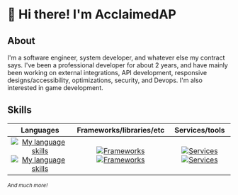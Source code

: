 # 👋 Hi there! I'm AcclaimedAP

## About

I'm a software engineer, system developer, and whatever else my contract says. I've been a professional developer for about 2 years, and have mainly been working on external integrations, API development, responsive designs/accessibility, optimizations, security, and Devops. I'm also interested in game development.

## Skills
| Languages | Frameworks/libraries/etc | Services/tools |
| :-------: | :----------------------: | :------------: |
|[![My language skills](https://skillicons.dev/icons?i=html,css,js,ts,ruby&perline=5)](https://skillicons.dev)[![My language skills](https://skillicons.dev/icons?i=cs,py,bash,elixir&perline=5)](https://skillicons.dev)|[![Frameworks](https://skillicons.dev/icons?i=react,nodejs,nextjs,adonis,fastapi&perline=5)](https://skillicons.dev)[![Frameworks](https://skillicons.dev/icons?i=flask,tailwind,bootstrap,vite&perline=5)](https://skillicons.dev)|[![Services](https://skillicons.dev/icons?i=aws,firebase,gcp,nginx,git,github,postgres,mongodb&perline=8)](https://skillicons.dev)[![Services](https://skillicons.dev/icons?i=mysql,unity,godot,selenium,figma,ps,blender&perline=8)](https://skillicons.dev)|

<sup>*And much more!*</sup>
